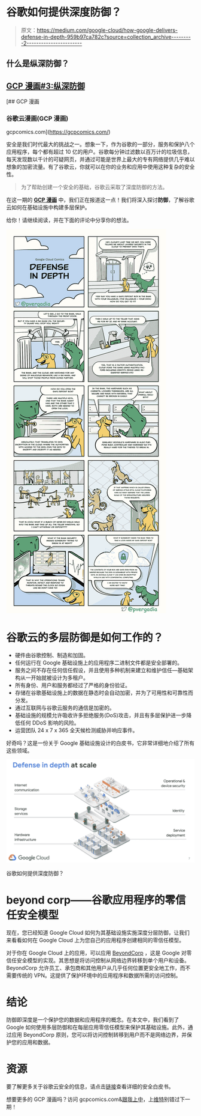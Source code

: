 # 谷歌如何提供深度防御？

> 原文：<https://medium.com/google-cloud/how-google-delivers-defense-in-depth-959b97ca782c?source=collection_archive---------2----------------------->

## 什么是纵深防御？

## [GCP 漫画#3:纵深防御](https://gcpcomics.com)

[](https://gcpcomics.com/) [## GCP 漫画

### 谷歌云漫画(GCP 漫画)

gcpcomics.com](https://gcpcomics.com/) 

安全是我们时代最大的挑战之一。想象一下，作为谷歌的一部分，服务和保护八个应用程序，每个都有超过 10 亿的用户。谷歌每分钟过滤数以百万计的垃圾信息，每天发现数以千计的可疑网页，并通过可能是世界上最大的专有网络提供几乎难以想象的加密流量。有了谷歌云，你就可以在你的业务和应用中使用这种复杂的安全性。

> 为了帮助创建一个安全的基础，谷歌云采取了深度防御的方法。

在这一期的 [**GCP 漫画**](https://gcpcomics.com/) 中，我们正在报道这一点！我们将深入探讨**防御**，了解谷歌云如何在基础设施中构建多层保护。

给你！请继续阅读，并在下面的评论中分享你的想法。

![](img/1388a1c93c3c4d33a81937e68a15aa0f.png)

# 谷歌云的多层防御是如何工作的？

*   硬件由谷歌控制、制造和加固。
*   任何运行在 Google 基础设施上的应用程序二进制文件都是安全部署的。
*   服务之间不存在任何信任假设，并且使用多种机制来建立和维护信任—基础架构从一开始就被设计为多租户。
*   所有身份、用户和服务都经过了严格的身份验证。
*   存储在谷歌基础设施上的数据在静态时会自动加密，并为了可用性和可靠性而分发。
*   通过互联网与谷歌云服务的通信是加密的。
*   基础设施的规模允许吸收许多拒绝服务(DoS)攻击，并且有多层保护进一步降低任何 DDoS 影响的风险。
*   运营团队 24 x 7 x 365 全天候检测威胁并响应事件。

好奇吗？这是一份关于 Google 基础设施设计的白皮书，它非常详细地介绍了所有这些领域。

![](img/a9a993986238881f6c1ce1527d2c5927.png)

谷歌如何提供深度防御？

# beyond corp——谷歌应用程序的零信任安全模型

现在，您已经知道 Google Cloud 如何为其基础设施实施深度分层防御，让我们来看看如何在 Google Cloud 上为您自己的应用程序创建相同的零信任模型。

对于你在 Google Cloud 上的应用，可以应用 [BeyondCorp](https://cloud.google.com/beyondcorp) ，这是 Google 对零信任安全模型的实现。其思想是将访问控制从网络边界转移到单个用户和设备。BeyondCorp 允许员工、承包商和其他用户从几乎任何位置更安全地工作，而不需要传统的 VPN。这提供了保护环境中的应用程序和数据所需的访问控制。

# 结论

防御即深度是一个保护您的数据和应用程序的概念。在本文中，我们看到了 Google 如何使用多层防御和在每层应用零信任模型来保护其基础设施。此外，通过应用 BeyondCorp 原则，您可以将访问控制转移到用户而不是网络边界，并保护您的应用和数据。

# 资源

要了解更多关于谷歌云安全的信息，请点击[链接](https://cloud.google.com/security/overview/whitepaper)查看详细的安全白皮书。

想要更多的 GCP 漫画吗？访问 gcpcomics.com&[跟我上](https://gcpcomics.com/)[中](/@pvergadia/)，上[维特](https://twitter.com/pvergadia)别错过下一期！